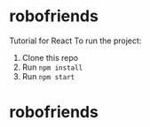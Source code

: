 # robofriends
Tutorial for React
To run the project:

1. Clone this repo
2. Run `npm install`
3. Run `npm start`
# robofriends
